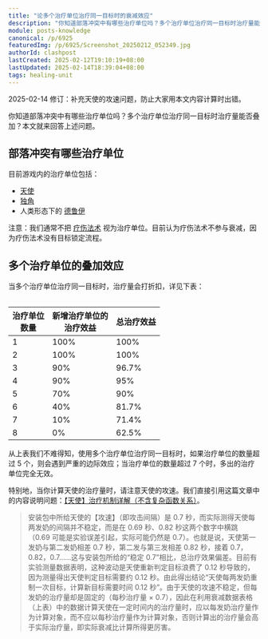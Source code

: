 ```yaml
---
title: "论多个治疗单位治疗同一目标时的衰减效应"
description: "你知道部落冲突中有哪些治疗单位吗？多个治疗单位治疗同一目标时治疗量能否叠加？本文就来回答上述问题。"
module: posts-knowledge
canonical: /p/6925
featuredImg: /p/6925/Screenshot_20250212_052349.jpg
authorId: clashpost
lastCreated: 2025-02-12T19:10:19+08:00
lastUpdated: 2025-02-14T18:39:04+08:00
tags: healing-unit
---
```


<PostHistory>
2025-02-14 修订：补充天使的攻速问题，防止大家用本文内容计算时出错。
</PostHistory>

你知道部落冲突中有哪些治疗单位吗？多个治疗单位治疗同一目标时治疗量能否叠加？本文就来回答上述问题。

## 部落冲突有哪些治疗单位

目前游戏内的治疗单位包括：

- [天使](/upgrade/0007-Healer)
- [独角](/upgrade/0283-Unicorn)
- 人类形态下的 [德鲁伊](/upgrade/008a-Druid)

注意：我们通常不把 [疗伤法术](/upgrade/0101-Healing-Spell) 视为治疗单位。目前认为疗伤法术不参与衰减，因为疗伤法术没有目标锁定流程。

## 多个治疗单位的叠加效应

当多个治疗单位治疗同一目标时，治疗量会打折扣，详见下表：

<Table maxWidth="30rem">

| 治疗单位<br>数量 | 新增治疗单位的<br>治疗效益 | 总治疗效益 |
|      ----       |           ----           |    ----   |
|        1        |           100%           |    100%   |
|        2        |           100%           |    100%   |
|        3        |            90%           |   96.7%   |
|        4        |            90%           |     95%   |
|        5        |            70%           |     90%   |
|        6        |            40%           |   81.7%   |
|        7        |            10%           |   71.4%   |
|        8        |             0%           |   62.5%   |
</Table>

从上表我们不难得知，使用多个治疗单位治疗同一目标时，如果治疗单位的数量超过 5 个，则会遇到严重的边际效应；当治疗单位的数量超过 7 个时，多出的治疗单位完全无效。

特别地，当你计算天使的治疗量时，请注意天使的攻速。我们直接引用这篇文章中的内容说明问题：[【天使】治疗机制详解（不含复杂函数关系）](/p/2102)。

> 安装包中所给天使的【攻速】（即攻击间隔）是 0.7 秒，而实际测得天使每两发奶的间隔并不稳定，而是在 0.69 秒、0.82 秒这两个数字中横跳（0.69 可能是实验误差引起，实际可能仍然是 0.7）。也就是说，天使第一发奶与第二发奶相差 0.7 秒，第二发与第三发相差 0.82 秒，接着 0.7，0.82，0.7……这与安装包所给的“稳定 0.7”相比，总治疗效果偏差。目前有实验测量数据表明，这种波动是天使重新判定目标浪费了 0.12 秒导致的，因为测量得出天使判定目标需要约 0.12 秒。由此得出结论“天使每两发奶重制一次目标，计算新目标需要时间 0.12 秒”。由于天使的攻速不稳定，但每发奶的治疗量却是固定的（每秒治疗量 × 0.7），因此在利用衰减数据表格（上表）中的数据计算天使在一定时间内的治疗量时，应以每发奶治疗量作为计算对象，而不应以每秒治疗量作为计算对象，否则计算出的治疗量会高于实际治疗量，即实际衰减比计算所得更厉害。

<Pic src="/p/6925/Screenshot_20250212_052349_hd.jpg" width="1920" height="1079" alt="" />